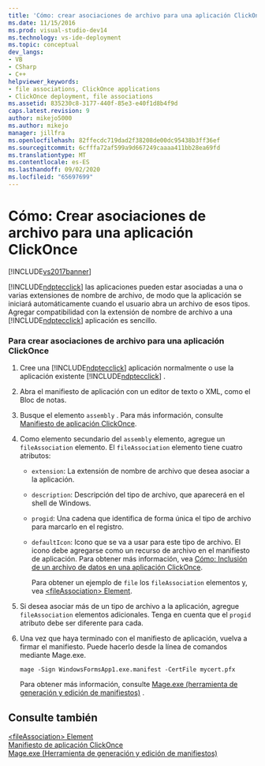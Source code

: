 ```yaml
---
title: 'Cómo: crear asociaciones de archivo para una aplicación ClickOnce | Microsoft Docs'
ms.date: 11/15/2016
ms.prod: visual-studio-dev14
ms.technology: vs-ide-deployment
ms.topic: conceptual
dev_langs:
- VB
- CSharp
- C++
helpviewer_keywords:
- file associations, ClickOnce applications
- ClickOnce deployment, file associations
ms.assetid: 835230c8-3177-440f-85e3-e40f1d8b4f9d
caps.latest.revision: 9
author: mikejo5000
ms.author: mikejo
manager: jillfra
ms.openlocfilehash: 82ffecdc719dad2f38208de00dc95438b3ff36ef
ms.sourcegitcommit: 6cfffa72af599a9d667249caaaa411bb28ea69fd
ms.translationtype: MT
ms.contentlocale: es-ES
ms.lasthandoff: 09/02/2020
ms.locfileid: "65697699"
---
```

# <a name="how-to-create-file-associations-for-a-clickonce-application"></a>Cómo: Crear asociaciones de archivo para una aplicación ClickOnce
[!INCLUDE[vs2017banner](../includes/vs2017banner.md)]

[!INCLUDE[ndptecclick](../includes/ndptecclick-md.md)] las aplicaciones pueden estar asociadas a una o varias extensiones de nombre de archivo, de modo que la aplicación se iniciará automáticamente cuando el usuario abra un archivo de esos tipos. Agregar compatibilidad con la extensión de nombre de archivo a una [!INCLUDE[ndptecclick](../includes/ndptecclick-md.md)] aplicación es sencillo.  
  
### <a name="to-create-file-associations-for-a-clickonce-application"></a>Para crear asociaciones de archivo para una aplicación ClickOnce  
  
1. Cree una [!INCLUDE[ndptecclick](../includes/ndptecclick-md.md)] aplicación normalmente o use la aplicación existente [!INCLUDE[ndptecclick](../includes/ndptecclick-md.md)] .  
  
2. Abra el manifiesto de aplicación con un editor de texto o XML, como el Bloc de notas.  
  
3. Busque el elemento `assembly` . Para más información, consulte [Manifiesto de aplicación ClickOnce](../deployment/clickonce-application-manifest.md).  
  
4. Como elemento secundario del `assembly` elemento, agregue un `fileAssociation` elemento. El `fileAssociation` elemento tiene cuatro atributos:  
  
   - `extension`: La extensión de nombre de archivo que desea asociar a la aplicación.  
  
   - `description`: Descripción del tipo de archivo, que aparecerá en el shell de Windows.  
  
   - `progid`: Una cadena que identifica de forma única el tipo de archivo para marcarlo en el registro.  
  
   - `defaultIcon`: Icono que se va a usar para este tipo de archivo. El icono debe agregarse como un recurso de archivo en el manifiesto de aplicación. Para obtener más información, vea [Cómo: Inclusión de un archivo de datos en una aplicación ClickOnce](../deployment/how-to-include-a-data-file-in-a-clickonce-application.md).  
  
     Para obtener un ejemplo de `file` los `fileAssociation` elementos y, vea [ \<fileAssociation> Element](../deployment/fileassociation-element-clickonce-application.md).  
  
5. Si desea asociar más de un tipo de archivo a la aplicación, agregue `fileAssociation` elementos adicionales. Tenga en cuenta que el `progid` atributo debe ser diferente para cada.  
  
6. Una vez que haya terminado con el manifiesto de aplicación, vuelva a firmar el manifiesto. Puede hacerlo desde la línea de comandos mediante Mage.exe.  
  
    `mage -Sign WindowsFormsApp1.exe.manifest -CertFile mycert.pfx`  
  
    Para obtener más información, consulte [Mage.exe (herramienta de generación y edición de manifiestos)](https://msdn.microsoft.com/library/77dfe576-2962-407e-af13-82255df725a1) .  
  
## <a name="see-also"></a>Consulte también  
 [\<fileAssociation> Element](../deployment/fileassociation-element-clickonce-application.md)   
 [Manifiesto de aplicación ClickOnce](../deployment/clickonce-application-manifest.md)   
 [Mage.exe (Herramienta de generación y edición de manifiestos)](https://msdn.microsoft.com/library/77dfe576-2962-407e-af13-82255df725a1)
